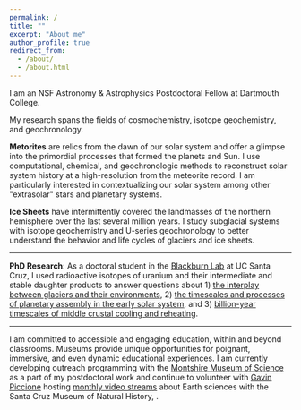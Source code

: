 ```yaml
---
permalink: /
title: ""
excerpt: "About me"
author_profile: true
redirect_from: 
  - /about/
  - /about.html
---
```

I am an NSF Astronomy & Astrophysics Postdoctoral Fellow at Dartmouth College.

My research spans the fields of cosmochemistry, isotope geochemistry, and geochronology. 

**Metorites** are relics from the dawn of our solar system and offer a glimpse into the primordial processes that formed the planets and Sun. I use computational, chemical, and geochronologic methods to reconstruct solar system history at a high-resolution from the meteorite record. I am particularly interested in contextualizing our solar system among other "extrasolar" stars and planetary systems.

**Ice Sheets** have intermittently covered the landmasses of the northern hemisphere over the last several million years. I study subglacial systems with isotope geochemistry and U-series geochronology to better understand the behavior and life cycles of glaciers and ice sheets.

---
**PhD Research**: As a doctoral student in the [Blackburn Lab](https://ucscgeochronology.sites.ucsc.edu/) at UC Santa Cruz, I used radioactive isotopes of uranium and their intermediate and stable daughter products to answer questions about 1) [the interplay between glaciers and their environments](../_research/res-1-Subglacial.md),  2) [the timescales and processes of planetary assembly in the early solar system](../_research/res-2-chondrite.md), and 3) [billion-year timescales of middle crustal cooling and reheating](../_research/res-3-thermochron.md).

---
I am committed to accessible and engaging education, within and beyond classrooms. Museums provide unique opportunities for poignant, immersive, and even dynamic educational experiences.  I am currently developing outreach programming with the [Montshire Museum of Science](https://www.montshire.org/) as a part of my postdoctoral work and continue to volunteer with [Gavin Piccione](https://gavinpiccione.github.io/) hosting [monthly video streams](https://www.santacruzmuseum.org/category/rockin-pop-up/) about Earth sciences with the Santa Cruz Museum of Natural History, .

